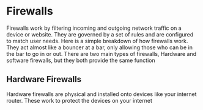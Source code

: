 # Firewalls
 Firewalls work by filtering incoming and outgoing network traffic on a device or website. They are governed by a set of rules and are configured to match user needs. Here is a simple breakdown of how firewalls work. They act almost like a bouncer at a bar, only allowing those who can be in the bar to go in or out. There are two main types of firewalls, Hardware and software firewalls, but they both provide the same function
## Hardware Firewalls 
Hardware firewalls are physical and installed onto devices like your internet router. These work to protect the devices on your internet 
